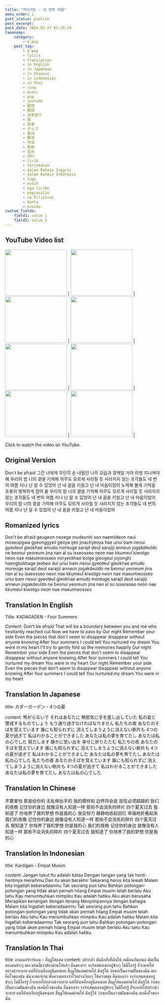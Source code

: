 ```yaml
---
title: "카더가든 - 네 번의 여름"
menu_order: 1
post_status: publish
post_excerpt: 
post_date: 2024-02-27 01:20:29
taxonomy:
    category:
        - k-pop
    post_tag:
        - k-pop
        - lylics
        - translation
        - in English
        - in Japanese
        - in Chinese
        - in indonesian
        - in Thai
        - song
        - music
        - pop
        - youtube
        - 歌詞
        - 翻訳
        - 日本語で
        - 歌
        - 音楽
        - ポップ
        - 歌词
        - 翻译
        - 中文
        - 歌曲
        - 音乐
        - 流行
        - lirik
        - terjemahan
        - dalam Bahasa Inggris
        - dalam Bahasa Indonesia
        - lagu
        - musik
        - mga liriko
        - pagsasalin
        - sa Pilipinas
        - kanta
        - musika
custom_fields:
    field1: value 1
    field2: value 2
---
```


## YouTube Video list
 [<img src='http://img.youtube.com/vi/ki1AWui2ZQg/0.jpg' width='200' height='150'>](https://youtu.be/ki1AWui2ZQg) | [<img src='http://img.youtube.com/vi/-C1q7s1CoLk/0.jpg' width='200' height='150'>](https://youtu.be/-C1q7s1CoLk) | [<img src='http://img.youtube.com/vi/6yPvpq3Nu1I/0.jpg' width='200' height='150'>](https://youtu.be/6yPvpq3Nu1I) | [<img src='http://img.youtube.com/vi/9dcU1WzgNaY/0.jpg' width='200' height='150'>](https://youtu.be/9dcU1WzgNaY) | [<img src='http://img.youtube.com/vi/VNdMUWNLdC0/0.jpg' width='200' height='150'>](https://youtu.be/VNdMUWNLdC0) |
 [<img src='http://img.youtube.com/vi/qAg6fTVu8gI/0.jpg' width='200' height='150'>](https://youtu.be/qAg6fTVu8gI) | [<img src='http://img.youtube.com/vi/3i1n31bPPLI/0.jpg' width='200' height='150'>](https://youtu.be/3i1n31bPPLI) | [<img src='http://img.youtube.com/vi/JJgZlbGvv-4/0.jpg' width='200' height='150'>](https://youtu.be/JJgZlbGvv-4) |

Click to watch the video on YouTube.
## Original Version
Don't be afraid
그건 너에게 
무던히 손 내밀던 
나의 모습과 
경계일 거야 
이젠 지나쳐야 해 
우리의 밤 
너의 곁을 기억해 
아무도 모르게 
사라질 듯 사라지지 않는 조각들도 
네 번의 여름 지나 
난 알 수 있었어 
넌 내 꿈을 키웠고 
넌 내 마음이었어 
노력해 볼게 
기억을 조용히 
행복하게 접어 둘 
우리의 밤 
너의 곁을 기억해 
아무도 모르게 
사라질 듯 사라지지 않는 조각들도 
네 번의 여름 지나 
난 알 수 있었어 
넌 내 꿈을 키웠고 
넌 내 마음이었어 
우리의 밤 
너의 곁을 기억해 
아무도 모르게 
사라질 듯 사라지지 않는 조각들도 
네 번의 여름 지나 
난 알 수 있었어 
넌 내 꿈을 키웠고 
넌 내 마음이었어 



## Romanized lyrics
Don't be afraid 
geugeon neoege 
mudeonhi son naemildeon 
naui moseupgwa 
gyeonggyeil geoya 
ijen jinachyeoya hae 
uriui bam 
neoui gyeoteul gieokhae 
amudo moreuge 
sarajil deut sarajiji anneun jogakdeuldo 
ne beonui yeoreum jina 
nan al su isseosseo 
neon nae kkumeul kiwotgo 
neon nae maeumieosseo 
noryeokhae bolge 
gieogeul joyonghi 
haengbokhage jeobeo dul 
uriui bam 
neoui gyeoteul gieokhae 
amudo moreuge 
sarajil deut sarajiji anneun jogakdeuldo 
ne beonui yeoreum jina 
nan al su isseosseo 
neon nae kkumeul kiwotgo 
neon nae maeumieosseo 
uriui bam 
neoui gyeoteul gieokhae 
amudo moreuge 
sarajil deut sarajiji anneun jogakdeuldo 
ne beonui yeoreum jina 
nan al su isseosseo 
neon nae kkumeul kiwotgo 
neon nae maeumieosseo 



## Translation In English

Title: 
KADAGADEN - Four Summers

Content:
Don't be afraid
That will be a boundary
between you and me
who hesitantly reached out
Now we have to pass by
Our night
Remember your side
Even the pieces that don't seem to disappear
disappear without anyone knowing
After four summers
I could tell
You nurtured my dream
You were in my heart
I'll try
to gently fold up
the memories happily
Our night
Remember your side
Even the pieces that don't seem to disappear
disappear without anyone knowing
After four summers
I could tell
You nurtured my dream
You were in my heart
Our night
Remember your side
Even the pieces that don't seem to disappear
disappear without anyone knowing
After four summers
I could tell
You nurtured my dream
You were in my heart
## Translation In Japanese
title: 
カダーガーデン - 4つの夏

content:
怖がらないで
それはあなたに
無邪気に手を差し出していた
私の姿と
警戒するものでしょう
もう通り過ぎなければなりません
私たちの夜
あなたのそばを覚えています
誰にも知られずに
消えてしまうように消えない断片も
4つの夏が過ぎて
私はわかることができました
あなたは私の夢を育てたし
あなたは私の心でした
努力します
静かに思い出を
幸せに折りたたむ
私たちの夜
あなたのそばを覚えています
誰にも知られずに
消えてしまうように消えない断片も
4つの夏が過ぎて
私はわかることができました
あなたは私の夢を育てたし
あなたは私の心でした
私たちの夜
あなたのそばを覚えています
誰にも知られずに
消えてしまうように消えない断片も
4つの夏が過ぎて
私はわかることができました
あなたは私の夢を育てたし
あなたは私の心でした
## Translation In Chinese
不要害怕
那是给你的
无私伸出手的
我的模样和
边界将会是
现在必须超越的
我们的夜晚
记住你的身边
就像没有人知道一样
那些不会消失的碎片
四个夏天过去
我知道了
你培养了我的梦想
你是我的心
我会努力
静静地收起回忆
幸福地折叠起来
我们的夜晚
记住你的身边
就像没有人知道一样
那些不会消失的碎片
四个夏天过去
我知道了
你培养了我的梦想
你是我的心
我们的夜晚
记住你的身边
就像没有人知道一样
那些不会消失的碎片
四个夏天过去
我知道了
你培养了我的梦想
你是我的心
## Translation In Indonesian
title: 
Kardigan - Empat Musim

content: 
Jangan takut
Itu adalah batas
Dengan tangan yang tak henti-hentinya meraihmu
Dan itu akan berakhir
Sekarang harus kita lewati
Malam kita
Ingatlah keberadaanmu
Tak seorang pun tahu
Bahkan potongan-potongan yang tidak akan pernah hilang
Empat musim telah berlalu
Aku tahu
Kau menumbuhkan mimpiku
Kau adalah hatiku
Aku akan berusaha
Merapikan kenangan dengan tenang
Menyimpannya dengan bahagia
Malam kita
Ingatlah keberadaanmu
Tak seorang pun tahu
Bahkan potongan-potongan yang tidak akan pernah hilang
Empat musim telah berlalu
Aku tahu
Kau menumbuhkan mimpiku
Kau adalah hatiku
Malam kita
Ingatlah keberadaanmu
Tak seorang pun tahu
Bahkan potongan-potongan yang tidak akan pernah hilang
Empat musim telah berlalu
Aku tahu
Kau menumbuhkan mimpiku
Kau adalah hatiku
## Translation In Thai
title: คาดเดอร์การ์เดน - สี่ฤดูให้แดด
content: 
อย่ากลัว
มันคือสิ่งที่ฉันให้
เหมือนกันเสมอ
มันเป็นของคนข้างๆ เธอ
ตอนนี้เราต้องผ่านไปแล้ว
คืนของเรา
จงจำเสมอเธออยู่ข้างๆ
ไม่มีใครรู้
ก็จะหายไปอย่างน่าจะหาย
แต่ก็ยังเหลืออยู่นิดหน่อย
สี่ฤดูให้แดดผ่านไป
ฉันรู้ได้
ว่าเธอเป็นความฝันของฉัน
เธอคือใจของฉัน
ฉันจะพยายาม
พับความทรงจำไว้อย่างเงียบๆ
ให้ความสุข
คืนของเรา
จงจำเสมอเธออยู่ข้างๆ
ไม่มีใครรู้
ก็จะหายไปอย่างน่าจะหาย
แต่ก็ยังเหลืออยู่นิดหน่อย
สี่ฤดูให้แดดผ่านไป
ฉันรู้ได้
ว่าเธอเป็นความฝันของฉัน
เธอคือใจของฉัน
คืนของเรา
จงจำเสมอเธออยู่ข้างๆ
ไม่มีใครรู้
ก็จะหายไปอย่างน่าจะหาย
แต่ก็ยังเหลืออยู่นิดหน่อย
สี่ฤดูให้แดดผ่านไป
ฉันรู้ได้
ว่าเธอเป็นความฝันของฉัน
เธอคือใจของฉัน
